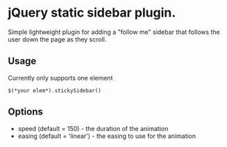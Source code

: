 jQuery static sidebar plugin.
=============================

  Simple lightweight plugin for adding a "follow me" sidebar that follows the user down the page as they scroll.

Usage
---

  Currently only supports one element

    $(*your elem*).stickySidebar()

Options
---

* speed (default = 150) - the duration of the animation
* easing (default = 'linear') - the easing to use for the animation
